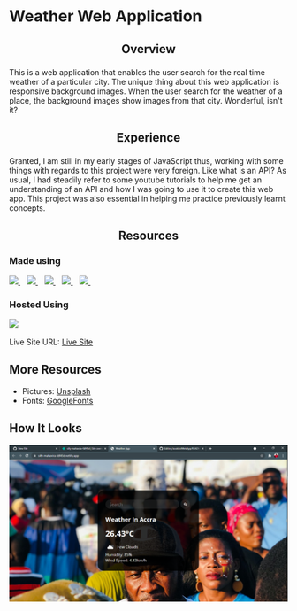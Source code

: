 # Weather Web Application

## <p align= "center"> Overview </p>
This is a web application that enables the user search for the real time weather of a particular city. The unique thing about this web application is responsive background images. 
When the user search for the weather of a place, the background images show images from that city. Wonderful, isn't it?

## <p align= "center"> Experience </p>
Granted, I am still in my early stages of JavaScript thus, working with some things with regards to this project were very foreign. Like what is an API? 
As usual, I had steadily refer to some youtube tutorials to help me get an understanding of an API and how I was going to use it to create this web app. This project was 
also essential in helping me practice previously learnt concepts.

## <p align= "center"> Resources </p>
### Made using 
<a href="https://github.com/neophyte-programmer">
    <img src="https://img.shields.io/badge/HTML5-E34F26?style=for-the-badge&logo=html5&logoColor=white" />
</a>&nbsp;&nbsp;
<a href="https://github.com/neophyte-programmer">
    <img src="https://img.shields.io/badge/CSS3-1572B6?style=for-the-badge&logo=css3&logoColor=white" />
</a>&nbsp;&nbsp;
<a href="https://github.com/neophyte-programmer">
    <img src="https://img.shields.io/badge/JavaScript-323330?style=for-the-badge&logo=javascript&logoColor=F7DF1E" />
</a>&nbsp;&nbsp;
<a href="https://github.com/neophyte-programmer">
    <img src="https://img.shields.io/badge/Visual_Studio_Code-0078D4?style=for-the-badge&logo=visual%20studio%20code&logoColor=white" />
</a>&nbsp;&nbsp;
<a href="https://fontawesome.com/">
    <img src="https://img.shields.io/badge/Font_Awesome-339AF0?style=for-the-badge&logo=fontawesome&logoColor=white" />
</a>&nbsp;&nbsp;

### Hosted Using
<a href="https://www.netlify.com/">
    <img src="https://img.shields.io/badge/Netlify-00C7B7?style=for-the-badge&logo=netlify&logoColor=white" />
</a> <br>

Live Site URL: [Live Site](https://nutifafasweatherapp.netlify.app/)

## More Resources 
- Pictures: [Unsplash](https://source.unsplash.com/)
- Fonts: [GoogleFonts](https://fonts.google.com/)

## How It Looks
![](https://github.com/neophyte-programmer/weatherWebApp/blob/main/picture.png?raw=true)
